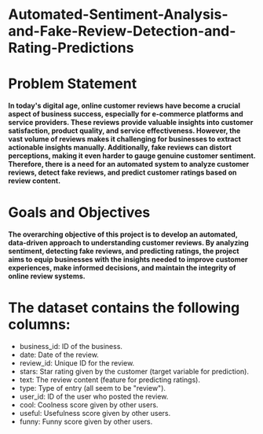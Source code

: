 # Automated-Sentiment-Analysis-and-Fake-Review-Detection-and-Rating-Predictions

# Problem Statement
**In today's digital age, online customer reviews have become a crucial aspect of business success, especially for e-commerce platforms and service providers. These reviews provide valuable insights into customer satisfaction, product quality, and service effectiveness. However, the vast volume of reviews makes it challenging for businesses to extract actionable insights manually. Additionally, fake reviews can distort perceptions, making it even harder to gauge genuine customer sentiment. Therefore, there is a need for an automated system to analyze customer reviews, detect fake reviews, and predict customer ratings based on review content.**


# Goals and Objectives
**The overarching objective of this project is to develop an automated, data-driven approach to understanding customer reviews. By analyzing sentiment, detecting fake reviews, and predicting ratings, the project aims to equip businesses with the insights needed to improve customer experiences, make informed decisions, and maintain the integrity of online review systems.**

# The dataset contains the following columns:

-  business_id: ID of the business.
-  date: Date of the review.
-  review_id: Unique ID for the review.
-  stars: Star rating given by the customer (target variable for prediction).
-  text: The review content (feature for predicting ratings).
-  type: Type of entry (all seem to be "review").
-  user_id: ID of the user who posted the review.
-  cool: Coolness score given by other users.
-  useful: Usefulness score given by other users.
-  funny: Funny score given by other users.
